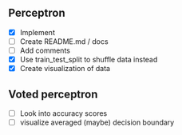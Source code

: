## Perceptron
- [X] Implement
- [ ] Create README.md / docs
- [ ] Add comments
- [X] Use train_test_split to shuffle data instead
- [X] Create visualization of data
## Voted perceptron
- [ ] Look into accuracy scores
- [ ] visualize averaged (maybe) decision boundary
